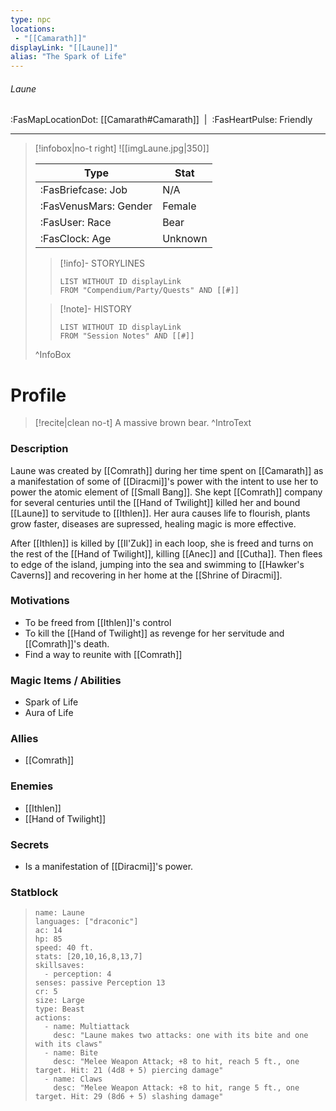 ```yaml
---
type: npc
locations:
 - "[[Camarath]]"
displayLink: "[[Laune]]"
alias: "The Spark of Life"
---
```

###### Laune
<span class="sub2">:FasMapLocationDot: [[Camarath#Camarath]]&nbsp;&nbsp;|&nbsp;&nbsp;:FasHeartPulse: Friendly </span>
___

> [!infobox|no-t right]
> ![[imgLaune.jpg|350]]
>
> | Type | Stat |
> | ---- | ---- |
> | :FasBriefcase: Job |  N/A |
> | :FasVenusMars: Gender | Female |
> | :FasUser: Race | Bear |
> | :FasClock: Age | Unknown |
>
>> [!info]- STORYLINES
>>```dataview
>>LIST WITHOUT ID displayLink
>>FROM "Compendium/Party/Quests" AND [[#]]
>
>>[!note]- HISTORY
>>```dataview
>>LIST WITHOUT ID displayLink
>>FROM "Session Notes" AND [[#]]
>
>^InfoBox

# Profile

> [!recite|clean no-t]
>	A massive brown bear.
>^IntroText

### Description
Laune was created by [[Comrath]] during her time spent on [[Camarath]] as a manifestation of some of [[Diracmi]]'s power with the intent to use her to power the atomic element of [[Small Bang]]. She kept [[Comrath]] company for several centuries until the [[Hand of Twilight]] killed her and bound [[Laune]] to servitude to [[Ithlen]]. Her aura causes life to flourish, plants grow faster, diseases are supressed, healing magic is more effective.

After [[Ithlen]] is killed by [[Il'Zuk]] in each loop, she is freed and turns on the rest of the [[Hand of Twilight]], killing [[Anec]] and [[Cutha]]. Then flees to edge of the island, jumping into the sea and swimming to [[Hawker's Caverns]] and recovering in her home at the [[Shrine of Diracmi]]. 

### Motivations
- To be freed from [[Ithlen]]'s control
- To kill the [[Hand of Twilight]] as revenge for her servitude and [[Comrath]]'s death.
- Find a way to reunite with [[Comrath]]

### Magic Items / Abilities
- Spark of Life
- Aura of Life

### Allies
- [[Comrath]]

### Enemies
- [[Ithlen]]
- [[Hand of Twilight]]

### Secrets
- Is a manifestation of [[Diracmi]]'s power.

### Statblock
> ```statblock
> name: Laune
> languages: ["draconic"]
> ac: 14
> hp: 85
> speed: 40 ft.
> stats: [20,10,16,8,13,7]
> skillsaves:
>   - perception: 4
> senses: passive Perception 13
> cr: 5
> size: Large
> type: Beast
> actions:
>   - name: Multiattack
>     desc: "Laune makes two attacks: one with its bite and one with its claws"
>   - name: Bite
>     desc: "Melee Weapon Attack; +8 to hit, reach 5 ft., one target. Hit: 21 (4d8 + 5) piercing damage"
>   - name: Claws
>     desc: "Melee Weapon Attack: +8 to hit, range 5 ft., one target. Hit: 29 (8d6 + 5) slashing damage"
